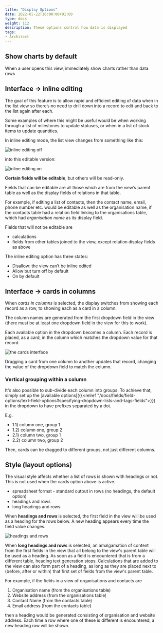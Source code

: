 ```yaml
---
title: "Display Options"
date: 2022-05-22T16:00:00+01:00
type: docs
weight: 112
description: These options control how data is displayed
tags:
- Architect
---
```

## Show charts by default
When a user opens this view, immediately show charts rather than data rows

## Interface -> inline editing
The goal of this feature is to allow rapid and efficient editing of data when in the list view so there’s no need to drill down into a record to edit and back to the list again after each.

Some examples of where this might be useful would be when working through a list of milestones to update statuses, or when in a list of stock items to update quantities.

In inline editing mode, the list view changes from something like this:

![inline editing off](/inline-editing-off-new.png)

into this editable version:

![inline editing on](/inline-editing-on-new.png)

**Certain fields will be editable**, but others will be read-only. 

Fields that can be editable are all those which are from the view’s parent table as well as the display fields of relations in that table.

For example, if editing a list of contacts, then the contact name, email, phone number etc. would be editable as well as the organisation name, if the contacts table had a relation field linking to the organisations table, which had _organisation name_ as its display field.

Fields that will not be editable are
* calculations
* fields from other tables joined to the view, except relation display fields as above

The inline editing option has three states:
* Disallow: the view can’t be inline edited
* Allow but turn off by default
* On by default

## Interface -> cards in columns
When _cards in columns_ is selected, the display switches from showing each record as a row, to showing each as a card in a column.

The column names are generated from the first dropdown field in the view (there must be at least one dropdown field in the view for this to work).

Each available option in the dropdown becomes a column. Each record is placed, as a card, in the column which matches the dropdown value for that record.

![the cards interface](/cards.png)

Dragging a card from one column to another updates that record, changing the value of the dropdown field to match the column.

### Vertical grouping within a column
It's also possible to sub-divide each column into groups. To achieve that, simply set up the [available options]({{<relref "/docs/fields/field-options/text-field-options#specifying-dropdown-lists-and-tags-fields">}}) in the dropdown to have prefixes separated by a dot.

E.g.
* 1.1) column one, group 1
* 1.2) column one, group 2
* 2.1) column two, group 1
* 2.2) column two, group 2

Then, cards can be dragged to different groups, not just different columns.

## Style (layout options)
The visual style affects whether a list of rows is shown with headings or not. This is not used when the cards option above is active.
* spreadsheet format - standard output in rows (no headings, the default option)
* headings and rows
* long headings and rows

When **headings and rows** is selected, the first field in the view will be used as a heading for the rows below. A new heading appears every time the field value changes.

![headings and rows](/headings-new.png)

When **long headings and rows** is selected, an amalgamation of content from the first fields in the view that all belong to the view's parent table will be used as a heading. As soon as a field is encountered that is from a different table, heading text generation stops. Calculations that are added to the view can also form part of a heading, as long as they are placed next to (before, after or within) that first set of fields from the view's parent table.

For example, if the fields in a view of organisations and contacts are
1) Organisation name (from the organisations table)
2) Website address (from the organisations table)
3) Contact Name (from the contacts table)
4) Email address (from the contacts table)

then a heading would be generated consisting of organisation and website address. Each time a row where one of these is different is encountered, a new heading row will be shown.